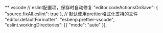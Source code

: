 ** vscode 
// eslint配置项，保存时自动修复
"editor.codeActionsOnSave": {
  "source.fixAll.eslint": true
},
// 默认使用prettier格式化支持的文件
"editor.defaultFormatter": "esbenp.prettier-vscode",
"eslint.workingDirectories": [{ "mode": "auto" }],